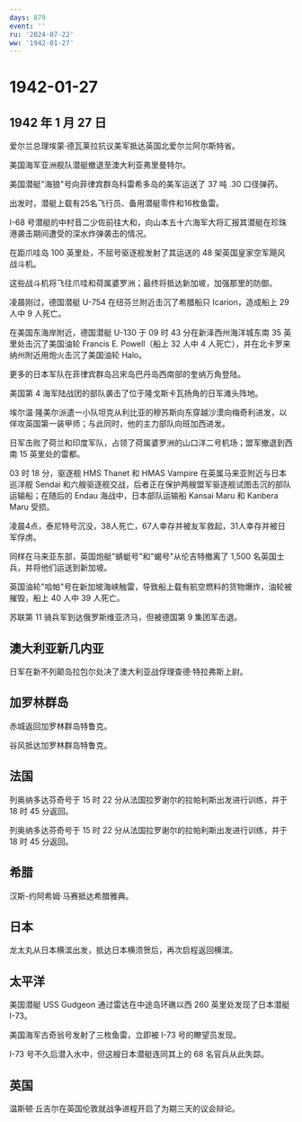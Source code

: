 ```yaml
---
days: 879
event: ''
ru: '2024-07-22'
ww: '1942-01-27'
---
```


# 1942-01-27

## 1942 年 1 月 27 日

爱尔兰总理埃蒙·德瓦莱拉抗议美军抵达英国北爱尔兰阿尔斯特省。

美国海军亚洲舰队潜艇撤退至澳大利亚弗里曼特尔。

美国潜艇"海狼"号向菲律宾群岛科雷希多岛的美军运送了 37 吨 .30 口径弹药。

出发时，潜艇上载有25名飞行员、备用潜艇零件和16枚鱼雷。

I-68
号潜艇的中村音二少佐前往大和，向山本五十六海军大将汇报其潜艇在珍珠港袭击期间遭受的深水炸弹袭击的情况。

在距爪哇岛 100 英里处，不屈号驱逐舰发射了其运送的 48
架英国皇家空军飓风战斗机。

这些战斗机将飞往爪哇和荷属婆罗洲；最终将抵达新加坡，加强那里的防御。

凌晨刚过，德国潜艇 U-754 在纽芬兰附近击沉了希腊船只 Icarion，造成船上 29
人中 9 人死亡。

在美国东海岸附近，德国潜艇 U-130 于 09 时 43 分在新泽西州海洋城东南 35
英里处击沉了美国油轮 Francis E. Powell（船上 32 人中 4
人死亡），并在北卡罗来纳州附近用炮火击沉了美国油轮 Halo。

更多的日本军队在菲律宾群岛吕宋岛巴丹岛西南部的奎纳万角登陆。

美国第 4 海军陆战团的部队袭击了位于隆戈斯卡瓦扬角的日军滩头阵地。

埃尔温·隆美尔派遣一小队坦克从利比亚的穆苏斯向东穿越沙漠向梅奇利进发，以佯攻英国第一装甲师；与此同时，他的主力部队向班加西进发。

日军击败了荷兰和印度军队，占领了荷属婆罗洲的山口洋二号机场；盟军撤退到西南
15 英里处的雷都。

03 时 18 分，驱逐舰 HMS Thanet 和 HMAS Vampire
在英属马来亚附近与日本巡洋舰 Sendai
和六艘驱逐舰交战，后者正在保护两艘盟军驱逐舰试图击沉的部队运输船；在随后的
Endau 海战中，日本部队运输船 Kansai Maru 和 Kanbera Maru 受损。

凌晨4点，泰尼特号沉没，38人死亡，67人幸存并被友军救起，31人幸存并被日军俘虏。

同样在马来亚东部，英国炮艇"蜻蜓号"和"蝎号"从伦吉特撤离了 1,500
名英国士兵，并将他们运送到新加坡。

英国油轮"哈帕"号在新加坡海峡触雷，导致船上载有航空燃料的货物爆炸，油轮被摧毁，船上
40 人中 39 人死亡。

苏联第 11 骑兵军到达俄罗斯维亚济马，但被德国第 9 集团军击退。

## 澳大利亚新几内亚

日军在新不列颠岛拉包尔处决了澳大利亚战俘理查德·特拉弗斯上尉。

## 加罗林群岛

赤城返回加罗林群岛特鲁克。

谷风抵达加罗林群岛特鲁克。

## 法国

列奥纳多达芬奇号于 15 时 22 分从法国拉罗谢尔的拉帕利斯出发进行训练，并于
18 时 45 分返回。

列奥纳多达芬奇号于 15 时 22 分从法国拉罗谢尔的拉帕利斯出发进行训练，并于
18 时 45 分返回。

## 希腊

汉斯-约阿希姆·马赛抵达希腊雅典。

## 日本

龙太丸从日本横滨出发，抵达日本横须贺后，再次启程返回横滨。

## 太平洋

美国潜艇 USS Gudgeon 通过雷达在中途岛环礁以西 260 英里处发现了日本潜艇
I-73。

美国海军古奇翁号发射了三枚鱼雷，立即被 I-73 号的瞭望员发现。

I-73 号不久后潜入水中，但这艘日本潜艇连同其上的 68 名官兵从此失踪。

## 英国

温斯顿·丘吉尔在英国伦敦就战争进程开启了为期三天的议会辩论。